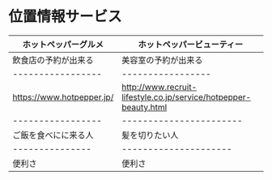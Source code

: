 # 位置情報サービス
ホットペッパーグルメ  | ホットペッパービューティー
------------------ | -------------------------
飲食店の予約が出来る | 美容室の予約が出来る
----------------- | -----------------
https://www.hotpepper.jp/ | http://www.recruit-lifestyle.co.jp/service/hotpepper-beauty.html
----------------- | -----------------------
ご飯を食べにに来る人 | 髪を切りたい人
--------------- | ---------------------
便利さ   | 便利さ
